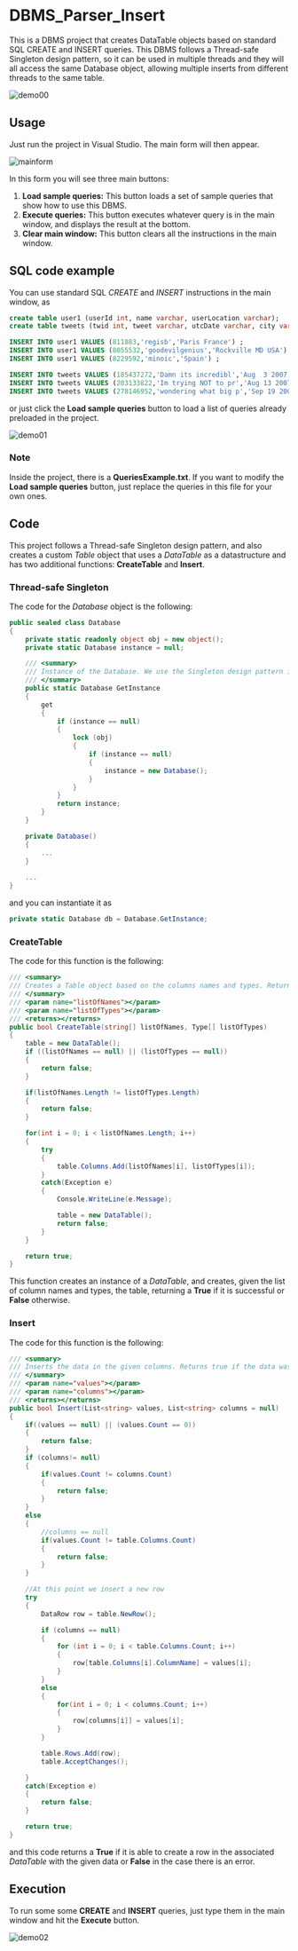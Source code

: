 # DBMS_Parser_Insert

This is a DBMS project that creates DataTable objects based on standard SQL CREATE and INSERT queries. This DBMS follows a Thread-safe Singleton design pattern, so it can be used in multiple threads and they will all access the same Database object, allowing multiple inserts from different threads to the same table.

![demo00](/images/demo02.gif)

## Usage

Just run the project in Visual Studio. The main form will then appear.

![mainform](/images/pic00.png)

In this form you will see three main buttons:
1. **Load sample queries:** This button loads a set of sample queries that show how to use this DBMS.
2. **Execute queries:** This button executes whatever query is in the main window, and displays the result at the bottom.
3. **Clear main window:** This button clears all the instructions in the main window.

## SQL code example

You can use standard SQL *CREATE* and *INSERT* instructions in the main window, as
```sql
create table user1 (userId int, name varchar, userLocation varchar);
create table tweets (twid int, tweet varchar, utcDate varchar, city varchar, userId int);

INSERT INTO user1 VALUES (811883,'regisb','Paris France') ;
INSERT INTO user1 VALUES (8055532,'goodevilgenius','Rockville MD USA') ;
INSERT INTO user1 VALUES (8229592,'minoic','Spain') ;

INSERT INTO tweets VALUES (185437272,'Damn its incredibl','Aug  3 2007 10:50PM','Hsinchu' ,811883) ;
INSERT INTO tweets VALUES (203133822,'Im trying NOT to pr','Aug 13 2007  9:44AM','Hsinchu' ,811883) ;
INSERT INTO tweets VALUES (278146952,'wondering what big p','Sep 19 2007  2:58AM','Hsinchu' ,8055532) ;
```
or just click the **Load sample queries** button to load a list of queries already preloaded in the project.

![demo01](/images/gif_01.gif)

### Note

Inside the project, there is a **QueriesExample.txt**. If you want to modify the **Load sample queries** button, just replace the queries in this file for your own ones.

## Code

This project follows a Thread-safe Singleton design pattern, and also creates a custom *Table* object that uses a *DataTable* as a datastructure and has two additional functions: **CreateTable** and **Insert**.

### Thread-safe Singleton

The code for the *Database* object is the following:
```c#
public sealed class Database
{
	private static readonly object obj = new object();
	private static Database instance = null;

	/// <summary>
	/// Instance of the Database. We use the Singleton design pattern in case the GUI runs in multiple threads.
	/// </summary>
	public static Database GetInstance
	{
		get
		{
			if (instance == null)
			{
				lock (obj)
				{
					if (instance == null)
					{
						instance = new Database();
					}
				}
			}
			return instance;
		}
	}

	private Database()
	{
		...
	}
	
	...
}
```
and you can instantiate it as
```c#
private static Database db = Database.GetInstance;
```

### CreateTable

The code for this function is the following:
```c#
/// <summary>
/// Creates a Table object based on the columns names and types. Returns true if the creation was successful and false if there is an error.
/// </summary>
/// <param name="listOfNames"></param>
/// <param name="listOfTypes"></param>
/// <returns></returns>
public bool CreateTable(string[] listOfNames, Type[] listOfTypes)
{
	table = new DataTable();
	if ((listOfNames == null) || (listOfTypes == null))
	{
		return false;
	}

	if(listOfNames.Length != listOfTypes.Length)
	{
		return false;
	}

	for(int i = 0; i < listOfNames.Length; i++)
	{
		try
		{
			table.Columns.Add(listOfNames[i], listOfTypes[i]);
		}
		catch(Exception e)
		{
			Console.WriteLine(e.Message);

			table = new DataTable();
			return false;
		}
	}

	return true;
}
```
This function creates an instance of a *DataTable*, and creates, given the list of column names and types, the table, returning a **True** if it is successful or **False** otherwise.

### Insert

The code for this function is the following:
```c#
/// <summary>
/// Inserts the data in the given columns. Returns true if the data was inserted successfully and false otherwise.
/// </summary>
/// <param name="values"></param>
/// <param name="columns"></param>
/// <returns></returns>
public bool Insert(List<string> values, List<string> columns = null)
{
	if((values == null) || (values.Count == 0))
	{
		return false;
	}
	if (columns!= null)
	{
		if(values.Count != columns.Count)
		{
			return false;
		}
	}
	else
	{
		//columns == null
		if(values.Count != table.Columns.Count)
		{
			return false;
		}
	}

	//At this point we insert a new row
	try
	{
		DataRow row = table.NewRow();

		if (columns == null)
		{
			for (int i = 0; i < table.Columns.Count; i++)
			{
				row[table.Columns[i].ColumnName] = values[i];
			}
		}
		else
		{
			for(int i = 0; i < columns.Count; i++)
			{
				row[columns[i]] = values[i];
			}
		}

		table.Rows.Add(row);
		table.AcceptChanges();

	}
	catch(Exception e)
	{
		return false;
	}

	return true;
}
```
and this code returns a **True** if it is able to create a row in the associated *DataTable* with the given data or **False** in the case there is an error.

## Execution

To run some some **CREATE** and **INSERT** queries, just type them in the main window and hit the **Execute** button.

![demo02](/images/gif_02.gif)
